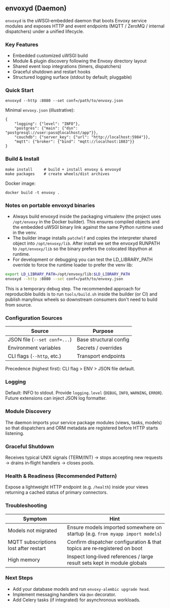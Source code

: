 ## envoxyd (Daemon)

`envoxyd` is the uWSGI‑embedded daemon that boots Envoxy service modules and exposes HTTP and event endpoints (MQTT / ZeroMQ / internal dispatchers) under a unified lifecycle.

### Key Features

- Embedded customized uWSGI build
- Module & plugin discovery following the Envoxy directory layout
- Shared event loop integrations (timers, dispatchers)
- Graceful shutdown and restart hooks
- Structured logging surface (stdout by default; pluggable)

### Quick Start

```
envoxyd --http :8080 --set conf=/path/to/envoxy.json
```

Minimal `envoxy.json` (illustrative):

```
{
	"logging": {"level": "INFO"},
	"postgres": {"main": {"dsn": "postgresql://user:pass@localhost/app"}},
	"couchdb": {"server_key": {"url": "http://localhost:5984"}},
	"mqtt": {"broker": {"bind": "mqtt://localhost:1883"}}
}
```

### Build & Install

```
make install     # build + install envoxy & envoxyd
make packages    # create wheels/dist archives
```

Docker image:

```
docker build -t envoxy .
```

### Notes on portable envoxyd binaries

- Always build envoxyd inside the packaging virtualenv (the project uses `/opt/envoxy` in the Docker builder). This ensures compiled objects and the embedded uWSGI binary link against the same Python runtime used in the venv.
- The builder image installs `patchelf` and copies the interpreter shared object into `/opt/envoxy/lib`. After install we set the envoxyd RUNPATH to `/opt/envoxy/lib` so the binary prefers the colocated libpython at runtime.
- For development or debugging you can test the LD_LIBRARY_PATH override to force the runtime loader to prefer the venv lib:

```bash
export LD_LIBRARY_PATH=/opt/envoxy/lib:$LD_LIBRARY_PATH
envoxyd --http :8080 --set conf=/path/to/envoxy.json
```

This is a temporary debug step. The recommended approach for reproducible builds is to run `tools/build.sh` inside the builder (or CI) and publish manylinux wheels so downstream consumers don't need to build from source.

### Configuration Sources

| Source                       | Purpose                |
| ---------------------------- | ---------------------- |
| JSON file (`--set conf=...`) | Base structural config |
| Environment variables        | Secrets / overrides    |
| CLI flags (`--http`, etc.)   | Transport endpoints    |

Precedence (highest first): CLI flag > ENV > JSON file default.

### Logging

Default: INFO to stdout. Provide `logging.level` (`DEBUG`, `INFO`, `WARNING`, `ERROR`). Future extensions can inject JSON log formatter.

### Module Discovery

The daemon imports your service package modules (views, tasks, models) so that dispatchers and ORM metadata are registered before HTTP starts listening.

### Graceful Shutdown

Receives typical UNIX signals (TERM/INT) -> stops accepting new requests -> drains in‑flight handlers -> closes pools.

### Health & Readiness (Recommended Pattern)

Expose a lightweight HTTP endpoint (e.g. `/health`) inside your views returning a cached status of primary connectors.

### Troubleshooting

| Symptom                               | Hint                                                                          |
| ------------------------------------- | ----------------------------------------------------------------------------- |
| Models not migrated                   | Ensure models imported somewhere on startup (e.g. `from myapp import models`) |
| MQTT subscriptions lost after restart | Confirm dispatcher configuration & that topics are re‑registered on boot      |
| High memory                           | Inspect long‑lived references / large result sets kept in module globals      |

### Next Steps

- Add your database models and run `envoxy-alembic upgrade head`.
- Implement messaging handlers via `@on` decorator.
- Add Celery tasks (if integrated) for asynchronous workloads.
